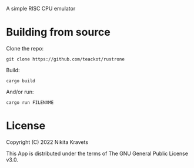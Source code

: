 A simple RISC CPU emulator

# Building from source

Clone the repo:

```
git clone https://github.com/teackot/rustrone
```

Build:

```
cargo build
```

And/or run:

```
cargo run FILENAME
```

# License

Copyright (C) 2022 Nikita Kravets

This App is distributed under the terms of The GNU General Public License v3.0.

